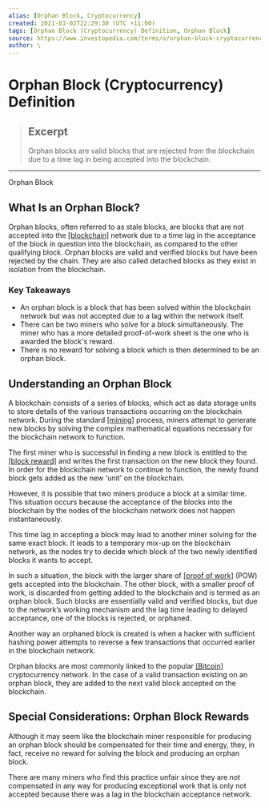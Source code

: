 ```yaml
---
alias: [Orphan Block, Cryptocurrency]
created: 2021-03-02T22:29:30 (UTC +11:00)
tags: [Orphan Block (Cryptocurrency) Definition, Orphan Block]
source: https://www.investopedia.com/terms/o/orphan-block-cryptocurrency.asp
author: \
---
```


# Orphan Block (Cryptocurrency) Definition

> ## Excerpt
> Orphan blocks are valid blocks that are rejected from the blockchain due to a time lag in being accepted into the blockchain.

---

Orphan Block
## What Is an Orphan Block?

Orphan blocks, often referred to as stale blocks, are blocks that are not accepted into the [[blockchain]](https://www.investopedia.com/terms/b/blockchain.asp) network due to a time lag in the acceptance of the block in question into the blockchain, as compared to the other qualifying block. Orphan blocks are valid and verified blocks but have been rejected by the chain. They are also called detached blocks as they exist in isolation from the blockchain.

### Key Takeaways

-   An orphan block is a block that has been solved within the blockchain network but was not accepted due to a lag within the network itself.
-   There can be two miners who solve for a block simultaneously. The miner who has a more detailed proof-of-work sheet is the one who is awarded the block's reward.
-   There is no reward for solving a block which is then determined to be an orphan block.

## Understanding an Orphan Block

A blockchain consists of a series of blocks, which act as data storage units to store details of the various transactions occurring on the blockchain network. During the standard [[mining]](https://www.investopedia.com/terms/b/bitcoin-mining.asp) process, miners attempt to generate new blocks by solving the complex mathematical equations necessary for the blockchain network to function.

The first miner who is successful in finding a new block is entitled to the [[block reward]](https://www.investopedia.com/terms/b/block-reward.asp) and writes the first transaction on the new block they found. In order for the blockchain network to continue to function, the newly found block gets added as the new 'unit' on the blockchain.

However, it is possible that two miners produce a block at a similar time. This situation occurs because the acceptance of the blocks into the blockchain by the nodes of the blockchain network does not happen instantaneously.

This time lag in accepting a block may lead to another miner solving for the same exact block. It leads to a temporary mix-up on the blockchain network, as the nodes try to decide which block of the two newly identified blocks it wants to accept.

In such a situation, the block with the larger share of [[proof of work]](https://www.investopedia.com/terms/p/proof-work.asp) (POW) gets accepted into the blockchain. The other block, with a smaller proof of work, is discarded from getting added to the blockchain and is termed as an orphan block. Such blocks are essentially valid and verified blocks, but due to the network’s working mechanism and the lag time leading to delayed acceptance, one of the blocks is rejected, or orphaned.

Another way an orphaned block is created is when a hacker with sufficient hashing power attempts to reverse a few transactions that occurred earlier in the blockchain network.

Orphan blocks are most commonly linked to the popular [[Bitcoin]](https://www.investopedia.com/terms/b/bitcoin.asp) cryptocurrency network. In the case of a valid transaction existing on an orphan block, they are added to the next valid block accepted on the blockchain.

## Special Considerations: Orphan Block Rewards

Although it may seem like the blockchain miner responsible for producing an orphan block should be compensated for their time and energy, they, in fact, receive no reward for solving the block and producing an orphan block.

There are many miners who find this practice unfair since they are not compensated in any way for producing exceptional work that is only not accepted because there was a lag in the blockchain acceptance network.
